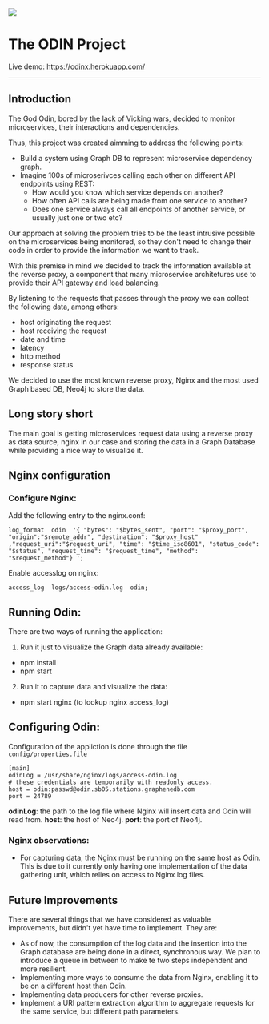 <img src="https://raw.github.com/maviteixeira/odin/master/odin.png" />

# The ODIN Project

Live demo:  https://odinx.herokuapp.com/

----------


## Introduction

The God Odin, bored by the lack of Vicking wars, decided to monitor microservices, their interactions and dependencies.

Thus, this project was created aimming to address the following points: 

* Build a system using Graph DB to represent microservice dependency graph. 
* Imagine 100s of microserivces calling each other on different API endpoints using REST: 
  * How would you know which service depends on another? 
  * How often API calls are being made from one service to another? 
  * Does one service always call all endpoints of another service, or usually just one or two etc?

Our approach at solving the problem tries to be the least intrusive possible on the microservices being monitored, so they 
don't need to change their code in order to provide the information we want to track.

With this premise in mind we decided to track the information available at the reverse proxy, a component that many microservice architetures use to provide their API gateway and load balancing. 

By listening to the requests that passes through the proxy we can collect the following data, among others:

* host originating the request
* host receiving the request
* date and time
* latency
* http method
* response status

We decided to use the most known reverse proxy, Nginx and the most used Graph based DB, Neo4j to store the data. 

## Long story short

The main goal is getting microservices request data using a reverse proxy as data source, nginx in our case and storing the data in a Graph Database while providing a nice way to visualize it.


## Nginx configuration

### Configure Nginx:

Add the following entry to the nginx.conf: 
```
log_format  odin  '{ "bytes": "$bytes_sent", "port": "$proxy_port", "origin":"$remote_addr", "destination": "$proxy_host" ,"request_uri":"$request_uri", "time": "$time_iso8601", "status_code": "$status", "request_time": "$request_time", "method": "$request_method"} ';
```

Enable accesslog on nginx:
```
access_log  logs/access-odin.log  odin;
```

## Running Odin:

There are two ways of running the application:

 1. Run it just to visualize the Graph data already available: 
  * npm install
  * npm start
 2. Run it to capture data and visualize the data:
  * npm start nginx (to lookup nginx access_log)

## Configuring Odin:

Configuration of the appliction is done through the file `config/properties.file`
```
[main]
odinLog = /usr/share/nginx/logs/access-odin.log
# these credentials are temporarily with readonly access. 
host = odin:passwd@odin.sb05.stations.graphenedb.com
port = 24789
```
**odinLog**: the path to the log file where Nginx will insert data and Odin will read from.
**host**: the host of Neo4j. 
**port**: the port of Neo4j.

### Nginx observations:

* For capturing data, the Nginx must be running on the same host as Odin. This is due to it currently only having one implementation of the data gathering unit, which relies on access to Nginx log files.

## Future Improvements

There are several things that we have considered as valuable improvements, but didn't yet have time to implement. They are:

* As of now, the consumption of the log data and the insertion into the Graph database are being done in a direct, synchronous way. We plan to introduce a queue in between to make te two steps independent and more resilient.
* Implementing more ways to consume the data from Nginx, enabling it to be on a different host than Odin.
* Implementing data producers for other reverse proxies.
* Implement a URI pattern extraction algorithm to aggregate requests for the same service, but different path parameters.
